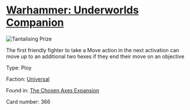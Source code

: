 # [Warhammer: Underworlds Companion](https://guidokessels.github.io/wh-underworlds)

  

![Tantalising Prize](https://warhammerunderworlds.com/wp-content/uploads/sites/6/2018/02/366_ENG.png)

The first friendly fighter to take a Move action in the next activation can move up to an additional two hexes if they end their move on an objective

Type: Ploy

Faction: [Universal](https://guidokessels.github.io/wh-underworlds/factions/universal.md)

Found in: [The Chosen Axes Expansion](https://guidokessels.github.io/wh-underworlds/locations/the-chosen-axes-expansion.md)

Card number: 366
